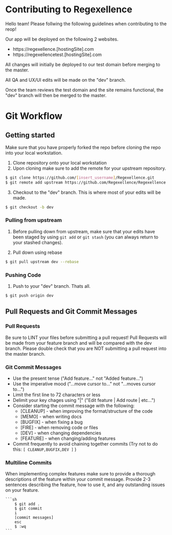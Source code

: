 
# Contributing to Regexellence

Hello team! Please follwing the following guidelines when contributing to the reop!

Our app will be deployed on the following 2 websites.
  * https://regexellence.[hostingSite].com
  * https://regexellencetest.[hostingSite].com

All changes will initially be deployed to our test domain before merging to the master.

All QA and UX/UI edits will be made on the "dev" branch.

Once the team reviews the test domain and the site remains functional, the "dev" branch will then be merged to the master.  

# Git Workflow

## Getting started
Make sure that you have properly forked the repo before cloning the repo into your local workstation.

1) Clone repository onto your local workstation
2) Upon cloning make sure to add the remote for your upstream repository.
```sh
$ git clone https://github.com/[insert_username]/Regexellence.git
$ git remote add upstream https://github.com/Regexellence/Regexellence.git
```
3) Checkout to the "dev" branch. This is where most of your edits will be made.
```sh
$ git checkout -b dev
```
### Pulling from upstream
1) Before pulling down from upstream, make sure that your edits have been staged by using ```git add``` or ```git stash``` (you can always return to your stashed changes).

2) Pull down using rebase
```sh
$ git pull upstream dev --rebase
```

### Pushing Code

1) Push to your "dev" branch. Thats all.
```sh
$ git push origin dev
```

## Pull Requests and Git Commit Messages

### Pull Requests
Be sure to LINT your files before submitting a pull request!
Pull Requests will be made from your feature branch and will be compared with the dev branch. Please double check that you are NOT submitting a pull request into the master branch.

### Git Commit Messages  
* Use the present tense ("Add feature..." not "Added feature...")
* Use the imperative mood ("...move cursor to..." not "...moves cursor to...")
* Limit the first line to 72 characters or less
* Delimit your key chages using "|" ("Edit feature | Add route | etc...")
* Consider starting the commit message with the following:
    * [CLEANUP] - when improving the format/structure of the code
    * [MEMO] - when writing docs
    * [BUGFIX] - when fixing a bug
    * [FIRE] - when removing code or files
    * [DEV] - when changing dependencies
    * [FEATURE] - when changing/adding features
* Commit frequently to avoid chaining together commits (Try not to do this: ```[ CLEANUP,BUGFIX,DEV ]``` )

### Multiline Commits
When implementing complex features make sure to provide a thorough descriptions of the feature within your commit message. Provide 2-3 sentences describing the feature, how to use it, and any outstanding issues on your feature.

    ```sh
        $ git add .
        $ git commit
        i
        [commit messages]
        esc
        $ :wq
    ```

